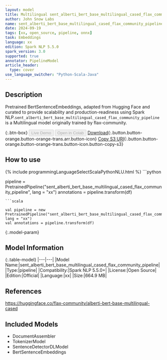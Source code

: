```yaml
---
layout: model
title: Multilingual sent_alberti_bert_base_multilingual_cased_flax_community_pipeline pipeline BertSentenceEmbeddings from flax-community
author: John Snow Labs
name: sent_alberti_bert_base_multilingual_cased_flax_community_pipeline
date: 2024-09-19
tags: [xx, open_source, pipeline, onnx]
task: Embeddings
language: xx
edition: Spark NLP 5.5.0
spark_version: 3.0
supported: true
annotator: PipelineModel
article_header:
  type: cover
use_language_switcher: "Python-Scala-Java"
---
```


## Description

Pretrained BertSentenceEmbeddings, adapted from Hugging Face and curated to provide scalability and production-readiness using Spark NLP.`sent_alberti_bert_base_multilingual_cased_flax_community_pipeline` is a Multilingual model originally trained by flax-community.

{:.btn-box}
<button class="button button-orange" disabled>Live Demo</button>
<button class="button button-orange" disabled>Open in Colab</button>
[Download](https://s3.amazonaws.com/auxdata.johnsnowlabs.com/public/models/sent_alberti_bert_base_multilingual_cased_flax_community_pipeline_xx_5.5.0_3.0_1726768692980.zip){:.button.button-orange.button-orange-trans.arr.button-icon}
[Copy S3 URI](s3://auxdata.johnsnowlabs.com/public/models/sent_alberti_bert_base_multilingual_cased_flax_community_pipeline_xx_5.5.0_3.0_1726768692980.zip){:.button.button-orange.button-orange-trans.button-icon.button-copy-s3}

## How to use



<div class="tabs-box" markdown="1">
{% include programmingLanguageSelectScalaPythonNLU.html %}
```python

pipeline = PretrainedPipeline("sent_alberti_bert_base_multilingual_cased_flax_community_pipeline", lang = "xx")
annotations =  pipeline.transform(df)   

```
```scala

val pipeline = new PretrainedPipeline("sent_alberti_bert_base_multilingual_cased_flax_community_pipeline", lang = "xx")
val annotations = pipeline.transform(df)

```
</div>

{:.model-param}
## Model Information

{:.table-model}
|---|---|
|Model Name:|sent_alberti_bert_base_multilingual_cased_flax_community_pipeline|
|Type:|pipeline|
|Compatibility:|Spark NLP 5.5.0+|
|License:|Open Source|
|Edition:|Official|
|Language:|xx|
|Size:|664.9 MB|

## References

https://huggingface.co/flax-community/alberti-bert-base-multilingual-cased

## Included Models

- DocumentAssembler
- TokenizerModel
- SentenceDetectorDLModel
- BertSentenceEmbeddings